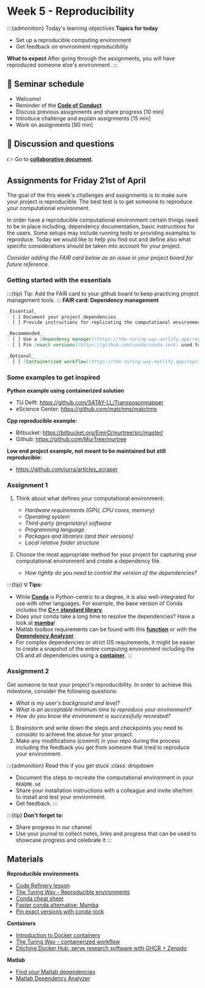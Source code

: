 # Week 5 - Reproducibility

:::{admonition} Today's learning objectives
**Topics for today**
- Set up a reproducible computing environment
- Get feedback on environment reproducibility

**What to expect**
After going through the assignments, you will have reproduced someone else's environment.
:::

## 📆 Seminar schedule

- Welcome!
- Reminder of the [**Code of Conduct**](./code-of-conduct.md)
- Discuss previous assignments and share progress [10 min]
- Introduce challenge and explain assignments [15 min]
- Work on assignments [90 min]

## 🙋 Discussion and questions
👉 Go to [**collaborative document**](https://hackmd.io/@fair4rs/ryvq65tZ3).


## Assignments for Friday 21st of April

The goal of the this week's challenges and assignments is to make sure your project is reproducible. The best test is to get someone to reproduce your computational environment.

In order have a reproducible computational environment certain things need to be in place including, dependency documentation, basic instructions for the users. Some setups may include running tests or providing examples to reproduce. Today we would like to help you find out and define also what specific considerations should be taken into account for your project.

*Consider adding the FAIR card below as an issue in your project board for future reference.*

### Getting started with the essentials
:::{tip}
Tip: Add the FAIR card to your github board to keep practicing project management tools.
:::
**FAIR card: Dependency management**
```markdown
_Essential_
- [ ] Document your project dependencies
- [ ] Provide instructions for replicating the computational environment

_Recommended_
- [ ] Use a [dependency manager](https://the-turing-way.netlify.app/reproducible-research/renv/renv-package.html)
- [ ] Pin [exact versions](https://github.com/conda/conda-lock) used to generate your environment

_Optional_
- [ ] [Containerized workflow](https://the-turing-way.netlify.app/reproducible-research/renv/renv-containers.html)
```
### Some examples to get inspired
**Python example using containerized solution**
- TU Delft: https://github.com/SATAY-LL/Transposonmapper
- eScience Center: https://github.com/matchms/matchms

**Cpp reproducible example:** 
- Bitbucket: https://bitbucket.org/EmirD/murtree/src/master/
- Github: https://github.com/MurTree/murtree

**Low end project example, not meant to be maintained but still reproducible:**  
- https://github.com/jurra/articles_scraper

### Assignment 1
1. Think about what defines your computational environment:

    - *Hardware requirements (GPU, CPU cores, memory)*
    - *Operating system*
    - *Third-party (proprietary) software* 
    - *Programming language*
    - *Packages and libraries (and their versions)*
    - *Local relative folder structure*

2. Choose the most appropriate method for your project for capturing your computational environment and create a dependency file. 
    - *How tightly do you need to control the version of the dependencies?*

:::{tip}
**💡 Tips:**
- While [**Conda**](https://the-turing-way.netlify.app/reproducible-research/renv/renv-package.html) is Python-centric to a degree, it is also well-integrated for use with other languages. For example, the base version of Conda includes the [**C++ standard library**](https://www.prouvost.dev/post/2021/c-development-with-conda/).
- Does your conda take a long time to resolve the dependencies? Have a look at [**mamba**](https://mamba.readthedocs.io/en/latest/)!
- Matlab toolbox requirements can be found with this [**function**](https://nl.mathworks.com/help/matlab/ref/matlab.codetools.requiredfilesandproducts.html) or with the [**Dependency Analyzer**](https://nl.mathworks.com/help/matlab/matlab_prog/analyze-project-dependencies.html).
- For complex dependencies or strict OS requirements, it might be easier to create a snapshot of the entire computing environment including the OS and all dependencies using a [**container**](https://the-turing-way.netlify.app/reproducible-research/renv/renv-containers.html).
:::

 
### Assignment 2
Get someone to test your project's reproducibility. In order to achieve this milestone, consider the following questions:
- _What is my user's background and level?_
- _What is an acceptable minimum time to reproduce your environment?_
- _How do you know the environment is successfully recreated?_

1. Brainstorm and write down the steps and checkpoints you need to consider to achieve the above for your project.
2. Make any modifications (commit) in your repo during the process including the feedback you get from someone that tried to reproduce your environment.


:::{admonition} Read this if you get stuck
:class: dropdown
- Document the steps to recreate the computational environment in your `README.md`
- Share your installation instructions with a colleague and invite she/him to install and test your environment.
- Get feedback.
:::

:::{tip}
**Don't forget to:**
- Share progress in our channel
- Use your journal to collect notes, links and progress that can be used to showcase progress and celebrate it
:::

## Materials
**Reproducible environments**
- [Code Refinery lesson](https://coderefinery.github.io/reproducible-research/)
- [The Turing Way - Reproducible environments](https://the-turing-way.netlify.app/reproducible-research/renv.html)
- [Conda cheat sheet](https://docs.conda.io/projects/conda/en/4.6.0/_downloads/52a95608c49671267e40c689e0bc00ca/conda-cheatsheet.pdfs)
- [Faster conda alternative: Mamba](https://mamba.readthedocs.io/en/latest/)
- [Pin exact versions with conda-lock](https://github.com/conda/conda-lock)

**Containers**
- [Introduction to Docker containers](https://carpentries-incubator.github.io/docker-introduction/)
- [The Turing Way - containerized workflow](https://the-turing-way.netlify.app/reproducible-research/renv/renv-containers.html)
- [Ditching Docker Hub: serve research software with GHCR + Zenodo](https://blog.esciencecenter.nl/ditching-docker-hub-serve-research-software-with-ghcr-zenodo-2e47b8c93d88)

**Matlab**
- [Find your Matlab dependencies](https://nl.mathworks.com/help/matlab/ref/matlab.codetools.requiredfilesandproducts.html)
- [Matlab Dependency Analyzer](https://nl.mathworks.com/help/matlab/matlab_prog/analyze-project-dependencies.html)
